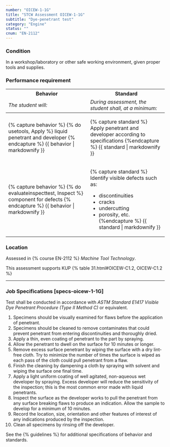 ```yaml
---
number: "OICEW-1-1G"
title: "STCW Assessment OICEW-1-1G"
subtitle: "Dye-penetrant test"
category: "Engine"
status: ""
cnum: "EN-2112"
---
```

### Condition

In a workshop/laboratory or other safe working environment, given proper tools and supplies.

### Performance requirement 

<table width='100%' class='Guidelines'>
 <thead>
 <tr>
     <th class='thirty'>Behavior</th>
     <th class='seventy'>Standard</th>
 </tr>
 <tr>
     <td><em>The student will:</em></td>
     <td><em>During assessment, the student shall, at a minimum:</em></td>
 </tr>
 </thead>
 <tbody>
 

<tr><td>

{% capture behavior %}
{% do usetools, Apply %} liquid penetrant and developer
{% endcapture %}
{{ behavior | markdownify }}

</td><td>

{% capture standard %}
Apply penetrant and developer according to specifications
{%endcapture %}
{{ standard | markdownify }}

</td></tr>



<tr><td>

{% capture behavior %}
{% do evaluateinspecttest, Inspect %} component for defects
{% endcapture %}
{{ behavior | markdownify }}

</td><td>

{% capture standard %}
Identify visible defects such as:

  * discontinuities
  * cracks
  * undercutting
  * porosity, etc.
{%endcapture %}
{{ standard | markdownify }}

</td></tr>



 </tbody>
 </table>

### Location

Assessed in  {% course  EN-2112 %}  *Machine Tool Technology*.

This assessment supports KUP {% table 31.html#OICEW-C1.2, OICEW-C1.2 %}

***

### Job Specifications [specs-oicew-1-1G]

Test shall be conducted in accordance with _ASTM Standard E1417 Visible Dye Penetrant Procedure (Type II Method C)_ or equivalent.

  1. Specimens should be visually examined for flaws before the application of penetrant.
  2. Specimens should be cleaned to remove contaminates that could prevent penetrant from entering discontinuities and thoroughly dried.
  3. Apply a thin, even coating of penetrant to the part by spraying.
  4. Allow the penetrant to dwell on the surface for 10 minutes or longer.
  5. Remove excess surface penetrant by wiping the surface with a dry lint-free cloth. Try to minimize the number of times the surface is wiped as each pass of the cloth could pull penetrant from a flaw.
  6. Finish the cleaning by dampening a cloth by spraying with solvent and wiping the surface one final time.
  7. Apply a light uniform coating of well agitated, non-aqueous wet developer by spraying. Excess developer will reduce the sensitivity of the inspection; this is the most common error made with liquid penetrants.
  8. Inspect the surface as the developer works to pull the penetrant from any surface breaking flaws to produce an indication. Allow the sample to develop for a minimum of 10 minutes.
  9. Record the location, size, orientation and other features of interest of any indications produced by the inspection.
  10. Clean all specimens by rinsing off the developer.

See the {% guidelines %} for additional specifications of behavior and standards.
